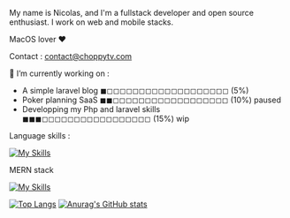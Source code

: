 My name is Nicolas, and I'm a fullstack developer and open source enthusiast. 
I work on web and mobile stacks.

MacOS lover ❤️

Contact : contact@choppytv.com

🔭 I’m currently working on : 
- A simple laravel blog ◼︎◻︎◻︎◻︎◻︎◻︎◻︎◻︎◻︎◻︎◻︎◻︎◻︎◻︎◻︎◻︎◻︎◻︎◻︎◻︎ (5%)
- Poker planning SaaS ◼︎◼︎◻︎◻︎◻︎◻︎◻︎◻︎◻︎◻︎◻︎◻︎◻︎◻︎◻︎◻︎◻︎◻︎◻︎◻︎ (10%) paused
- Developping my Php and laravel skills ◼︎◼︎◼︎◻︎◻︎◻︎◻︎◻︎◻︎◻︎◻︎◻︎◻︎◻︎◻︎◻︎◻︎◻︎◻︎◻︎ (15%) wip

Language skills : 

[![My Skills](https://skillicons.dev/icons?i=js,html,css,kotlin,c,php,ts,mysql)](https://skillicons.dev)

MERN stack

[![My Skills](https://skillicons.dev/icons?i=mongodb,expressjs,react,nodejs)](https://skillicons.dev)

[![Top Langs](https://github-readme-stats.vercel.app/api/top-langs/?username=choppydev&layout=compact)](https://github.com/anuraghazra/github-readme-stats)
[![Anurag's GitHub stats](https://github-readme-stats.vercel.app/api?username=choppydev)](https://github.com/anuraghazra/github-readme-stats)

